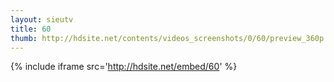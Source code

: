 ```yaml
---
layout: sieutv
title: 60
thumb: http://hdsite.net/contents/videos_screenshots/0/60/preview_360p.mp4.jpg
---
```

{% include iframe src='http://hdsite.net/embed/60' %}
 
